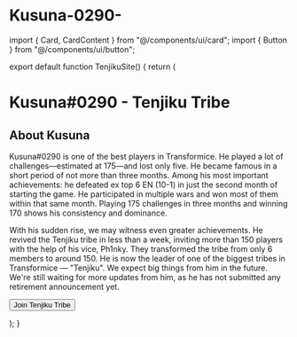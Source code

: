 # Kusuna-0290-
import { Card, CardContent } from "@/components/ui/card"; import { Button } from "@/components/ui/button";

export default function TenjikuSite() { return ( <div className="p-4 space-y-6"> <h1 className="text-3xl font-bold text-center">Kusuna#0290 - Tenjiku Tribe</h1>

<Card className="bg-gray-100">
    <CardContent className="p-4">
      <h2 className="text-xl font-semibold mb-2">About Kusuna</h2>
      <p>
        Kusuna#0290 is one of the best players in Transformice. He played a lot of challenges—estimated at 175—and lost only five.
        He became famous in a short period of not more than three months. Among his most important achievements: he defeated ex top 6 EN (10-1)
        in just the second month of starting the game. He participated in multiple wars and won most of them within that same month.
        Playing 175 challenges in three months and winning 170 shows his consistency and dominance.
      </p>
      <p className="mt-2">
        With his sudden rise, we may witness even greater achievements. He revived the Tenjiku tribe in less than a week,
        inviting more than 150 players with the help of his vice, Ph1nky. They transformed the tribe from only 6 members to around 150.
        He is now the leader of one of the biggest tribes in Transformice — "Tenjiku".
        We expect big things from him in the future. We're still waiting for more updates from him, as he has not submitted any retirement announcement yet.
      </p>
    </CardContent>
  </Card>

  <div className="text-center">
    <Button className="text-white bg-black hover:bg-gray-800">
      Join Tenjiku Tribe
    </Button>
  </div>
</div>

); }

